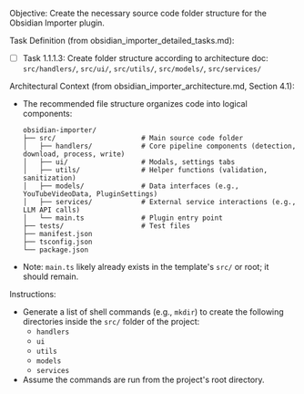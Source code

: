 Objective: Create the necessary source code folder structure for the Obsidian Importer plugin.

Task Definition (from obsidian_importer_detailed_tasks.md):
- [ ] Task 1.1.1.3: Create folder structure according to architecture doc: `src/handlers/`, `src/ui/`, `src/utils/`, `src/models/`, `src/services/`

Architectural Context (from obsidian_importer_architecture.md, Section 4.1):
- The recommended file structure organizes code into logical components:
  ```
  obsidian-importer/
  ├── src/                     # Main source code folder
  │   ├── handlers/            # Core pipeline components (detection, download, process, write)
  │   ├── ui/                  # Modals, settings tabs
  │   ├── utils/               # Helper functions (validation, sanitization)
  │   ├── models/              # Data interfaces (e.g., YouTubeVideoData, PluginSettings)
  │   ├── services/            # External service interactions (e.g., LLM API calls)
  │   └── main.ts              # Plugin entry point
  ├── tests/                   # Test files
  ├── manifest.json
  ├── tsconfig.json
  └── package.json
  ```
- Note: `main.ts` likely already exists in the template's `src/` or root; it should remain.

Instructions:
- Generate a list of shell commands (e.g., `mkdir`) to create the following directories inside the `src/` folder of the project:
  - `handlers`
  - `ui`
  - `utils`
  - `models`
  - `services`
- Assume the commands are run from the project's root directory.